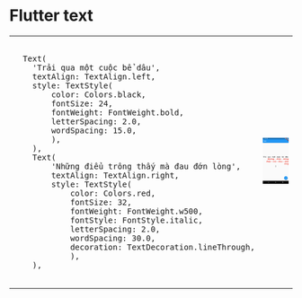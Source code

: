 # Flutter text

<table>

<td>
  <pre> 
  Text(
    'Trải qua một cuộc bể dâu',
    textAlign: TextAlign.left,
    style: TextStyle(
        color: Colors.black,
        fontSize: 24,
        fontWeight: FontWeight.bold,
        letterSpacing: 2.0,
        wordSpacing: 15.0,
        ),
    ),
    Text(
        'Những điểu trông thấy mà đau đớn lòng',
        textAlign: TextAlign.right,
        style: TextStyle(
            color: Colors.red,
            fontSize: 32,
            fontWeight: FontWeight.w500,
            fontStyle: FontStyle.italic,
            letterSpacing: 2.0,
            wordSpacing: 30.0,
            decoration: TextDecoration.lineThrough,
            ),
    ),
    </pre>
</td>
<td>
  <img src = "./images/Screenshot_1569558541.png" width="300">
</td>
</tr>
  </table>

